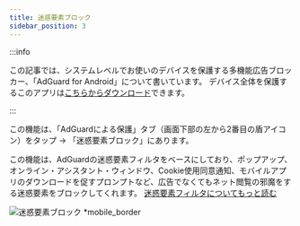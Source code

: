 ```yaml
---
title: 迷惑要素ブロック
sidebar_position: 3
---
```


:::info

この記事では、システムレベルでお使いのデバイスを保護する多機能広告ブロッカー、「AdGuard for Android」について書いています。 デバイス全体を保護するこのアプリは[こちらからダウンロード](https://agrd.io/download-kb-adblock)できます。

:::

この機能は、「AdGuardによる保護」タブ（画面下部の左から2番目の盾アイコン）をタップ → 「迷惑要素ブロック」にあります。

この機能は、AdGuardの迷惑要素フィルタをベースにしており、ポップアップ、オンライン・アシスタント・ウィンドウ、Cookie使用同意通知、モバイルアプリのダウンロードを促すプロンプトなど、広告でなくてもネット閲覧の邪魔をする迷惑要素をブロックしてくれます。 [迷惑要素フィルタについてもっと読む](/general/ad-filtering/adguard-filters/#adguard-filters)

![迷惑要素ブロック \*mobile_border](https://cdn.adtidy.org/blog/new/sibyggScreenshot_20230621-163719_AdGuard.jpg)
